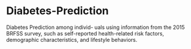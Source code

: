 # Diabetes-Prediction
Diabetes Prediction among individ- uals using information from the 2015 BRFSS survey, such as self-reported health-related risk factors, demographic characteristics, and lifestyle behaviors.
